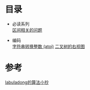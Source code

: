 <!--
 * @Author: taobo
 * @Date: 2020-10-28 11:37:00
 * @LastEditTime: 2020-10-29 11:36:26
-->
# 目录
- 必读系列  
[区间相关的问题](./区间问题.md)  

- 编码  
[字符串转换整数 (atoi)](./code/myAtoi.cpp)
[二叉树的右视图](./code/)

# 参考
[labuladong的算法小抄](https://labuladong.gitbook.io/algo/)  
